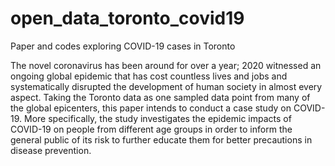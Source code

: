 # open_data_toronto_covid19
Paper and codes exploring COVID-19 cases in Toronto


The novel coronavirus has been around for over a year; 2020 witnessed an ongoing global epidemic that has cost countless lives and jobs and systematically disrupted the development of human society in almost every aspect. Taking the Toronto data as one sampled data point from many of the global epicenters, this paper intends to conduct a case study on COVID-19. More specifically, the study investigates the epidemic impacts of COVID-19 on people from different age groups in order to inform the general public of its risk to further educate them for better precautions in disease prevention.